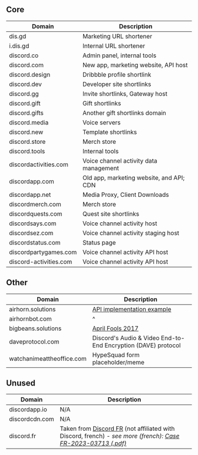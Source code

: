 ## Core

| Domain                 | Description                              |
|------------------------|------------------------------------------|
| dis.gd                 | Marketing URL shortener                  |
| i.dis.gd               | Internal URL shortener                   |
| discord.co             | Admin panel, internal tools              |
| discord.com            | New app, marketing website, API host     |
| discord.design         | Dribbble profile shortlink               |
| discord.dev            | Developer site shortlinks                |
| discord.gg             | Invite shortlinks, Gateway host          |
| discord.gift           | Gift shortlinks                          |
| discord.gifts          | Another gift shortlinks domain           |
| discord.media          | Voice servers                            |
| discord.new            | Template shortlinks                      |
| discord.store          | Merch store                              |
| discord.tools          | Internal tools                           |
| discordactivities.com  | Voice channel activity data management   |
| discordapp.com         | Old app, marketing website, and API; CDN |
| discordapp.net         | Media Proxy, Client Downloads            |
| discordmerch.com       | Merch store                              |
| discordquests.com      | Quest site shortlinks                    |
| discordsays.com        | Voice channel activity host              |
| discordsez.com         | Voice channel activity staging host      |
| discordstatus.com      | Status page                              |
| discordpartygames.com  | Voice channel activity API host          |
| discord-activities.com | Voice channel activity API host          |

## Other

| Domain                    | Description                                                         |
|---------------------------|---------------------------------------------------------------------|
| airhorn.solutions         | [API implementation example](https://github.com/discord/airhornbot) |
| airhornbot.com            | ^                                                                   |
| bigbeans.solutions        | [April Fools 2017](https://youtu.be/9Z4GW6Vd6NI)                    |
| daveprotocol.com          | Discord's Audio & Video End-to-End Encryption (DAVE) protocol       |
| watchanimeattheoffice.com | HypeSquad form placeholder/meme                                     |

## Unused

| Domain         | Description |
|----------------|-------------|
| discordapp.io  | N/A         |
| discordcdn.com | N/A         |
| discord.fr     | Taken from [Discord FR](https://dfr.gg/) (not affiliated with Discord, french) - *see more (french): [Case FR-2023-03713 (.pdf)](https://syreli.fr/decisions/telecharger/55655)* |
